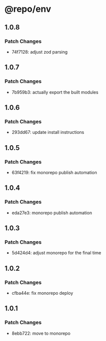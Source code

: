 # @repo/env

## 1.0.8

### Patch Changes

- 74f7128: adjust zod parsing

## 1.0.7

### Patch Changes

- 7b959b3: actually export the built modules

## 1.0.6

### Patch Changes

- 293dd67: update install instructions

## 1.0.5

### Patch Changes

- 63f4219: fix monorepo publish automation

## 1.0.4

### Patch Changes

- eda27e3: monorepo publish automation

## 1.0.3

### Patch Changes

- 5d424d4: adjust monorepo for the final time

## 1.0.2

### Patch Changes

- cfba44e: fix monorepo deploy

## 1.0.1

### Patch Changes

- 8ebb722: move to monorepo
